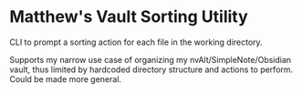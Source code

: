 # Matthew's Vault Sorting Utility

CLI to prompt a sorting action for each file in the working directory.

Supports my narrow use case of organizing my nvAlt/SimpleNote/Obsidian vault, thus limited by hardcoded directory structure and actions to perform. Could be made more general.

